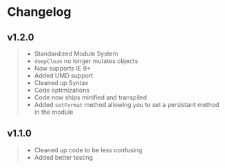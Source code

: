# Changelog

## v1.2.0

> - Standardized Module System
> - `deepClean` no longer mutates objects
> - Now supports IE 9+
> - Added UMD support
> - Cleaned up Syntax
> - Code optimizations
> - Code now ships minified and transpiled
> - Added `setFormat` method allowing you to set a persistant method in the module

## v1.1.0
> - Cleaned up code to be less confusing
> - Added better testing
